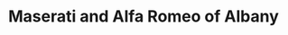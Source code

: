 ---
title: "Maserati and Alfa Romeo of Albany"
url: /colonie/maserati-and-alfa-romeo-of-albany/
shop: car
---